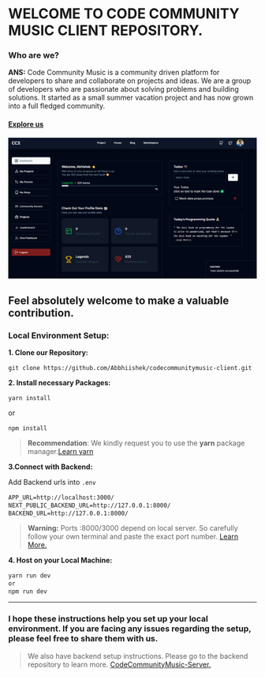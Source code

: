 # WELCOME TO CODE COMMUNITY MUSIC CLIENT REPOSITORY.
### **Who are we?**
**ANS:** Code Community Music is a community driven platform for developers to share and collaborate on projects and ideas. We are a group of developers who are passionate about solving problems and building solutions.
It started as a small summer vacation project and has now grown into a full fledged community.

#### [Explore us](https://codecommunitymusic.vercel.app/)

![Preview Image](./public/dashboard.png)

## Feel absolutely welcome to make a valuable contribution.
### **Local Environment Setup:**
**1. Clone our Repository:**

```
git clone https://github.com/Abbhiishek/codecommunitymusic-client.git 
```

**2. Install necessary Packages:**

```
yarn install 
```
or
```
npm install
```
> **Recommendation**: We kindly request you to use the **yarn** package manager.[Learn yarn](https://yarnpkg.com/)

**3.Connect with Backend:**

Add Backend urls into ``` .env ```
```
APP_URL=http://localhost:3000/
NEXT_PUBLIC_BACKEND_URL=http://127.0.0.1:8000/
BACKEND_URL=http://127.0.0.1:8000/
```
> **Warning:** Ports :8000/3000 depend on local server. So carefully follow your own terminal and paste the exact port number. [Learn More.](https://github.com/Abbhiishek/codecommunitymusic-server/)

**4. Host on your Local Machine:**
```
yarn run dev
or 
npm run dev
```
---
###   I hope these instructions help you set up your local environment. If you are facing any issues regarding the setup, please feel free to share them with us.

> We also have backend setup instructions. Please go to the backend repository to learn more.
[CodeCommunityMusic-Server.](https://github.com/Abbhiishek/codecommunitymusic-server/)